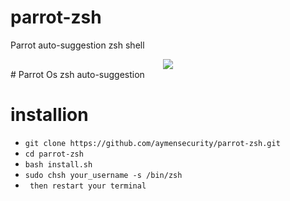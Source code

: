 # parrot-zsh
Parrot auto-suggestion zsh shell 
<center><img src="./parrot-zsh.gif"></center>
# Parrot Os zsh auto-suggestion

 
# installion

   - `git clone https://github.com/aymensecurity/parrot-zsh.git`
   - `cd parrot-zsh`
   - `bash install.sh`
   - `sudo chsh your_username -s /bin/zsh`
   - ` then restart your terminal`
